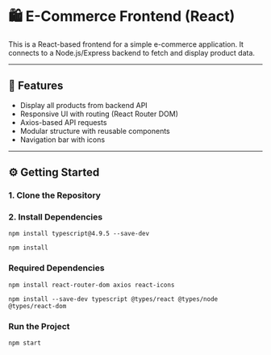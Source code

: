 # 🛍️ E-Commerce Frontend (React)

This is a React-based frontend for a simple e-commerce application. It connects to a Node.js/Express backend to fetch and display product data.

---

## 🚀 Features

- Display all products from backend API
- Responsive UI with routing (React Router DOM)
- Axios-based API requests
- Modular structure with reusable components
- Navigation bar with icons

---

## ⚙️ Getting Started

### 1. Clone the Repository

### 2. Install Dependencies
```
npm install typescript@4.9.5 --save-dev
```

```
npm install
```

### Required Dependencies
```
npm install react-router-dom axios react-icons
```
```
npm install --save-dev typescript @types/react @types/node @types/react-dom
```

### Run the Project
```
npm start
```
